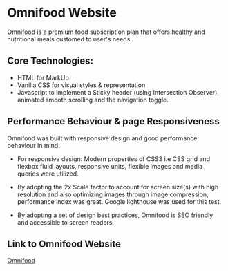 # Omnifood Website

Omnifood is a premium food subscription plan that offers healthy and nutritional meals customed to user's needs.

## Core Technologies:

- HTML for MarkUp
- Vanilla CSS for visual styles & representation
- Javascript to implement a Sticky header (using Intersection Observer), animated smooth scrolling and the navigation toggle.

## Performance Behaviour & page Responsiveness

Omnifood was built with responsive design and good performance behaviour in mind:

- For responsive design: Modern properties of CSS3 i.e CSS grid and flexbox fluid layouts, responsive units, flexible images and media queries were utilized.

- By adopting the 2x Scale factor to account for screen size(s) with high resolution and also optimizing images through image compression, performance index was great. Google lighthouse was used for this test.

- By adopting a set of design best practices, Omnifood is SEO friendly and accessible to screen readers.

## Link to Omnifood Website

<a href="https://omnifood-moa.netlify.app/">Omnifood</a>
